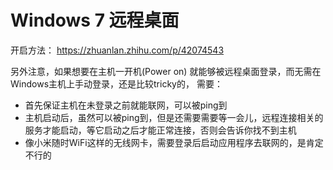 # Windows 7 远程桌面

开启方法： https://zhuanlan.zhihu.com/p/42074543

另外注意，如果想要在主机一开机(Power on) 就能够被远程桌面登录，而无需在Windows主机上手动登录，还是比较tricky的，
需要：
- 首先保证主机在未登录之前就能联网，可以被ping到
- 主机启动后，虽然可以被ping到，但是还需要需要等一会儿，远程连接相关的服务才能启动，等它启动之后才能正常连接，否则会告诉你找不到主机
- 像小米随时WiFi这样的无线网卡，需要登录后启动应用程序去联网的，是肯定不行的